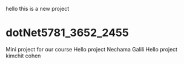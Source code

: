 hello this is a new project
# dotNet5781_3652_2455
Mini project for our course
Hello project
Nechama Galili
Hello project
kimchit cohen